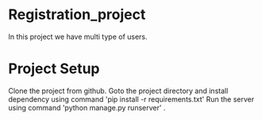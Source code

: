 # Registration_project
In this project we have multi type of users. 

# Project Setup
Clone the project from github.
Goto the project directory and install dependency using command 'pip install -r requirements.txt'
Run the server using command 'python manage.py runserver' .
